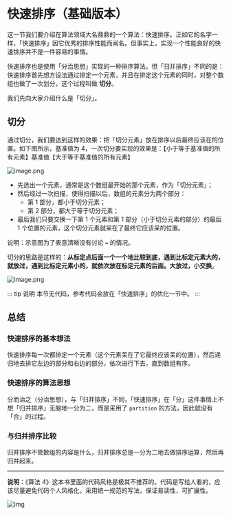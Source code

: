 # 快速排序（基础版本）

这一节我们要介绍在算法领域大名鼎鼎的一个算法：快速排序。正如它的名字一样，「快速排序」因它优秀的排序性能而闻名。但事实上，实现一个性能良好的快速排序并不是一件容易的事情。

快速排序也是使用「分治思想」实现的一种排序算法。但「归并排序」不同的是：快速排序首先想方设法通过排定一个元素，并且在排定这个元素的同时，对整个数组也做了一次划分，这个过程叫做 **切分**。

我们先向大家介绍什么是「切分」。

## 切分

通过切分，我们要达到这样的效果：把「切分元素」放在排序以后最终应该在的位置。如下图所示，基准值为 $4$，一次切分要实现的效果是：【小于等于基准值的所有元素】基准值【大于等于基准值的所有元素】

![image.png](https://tva1.sinaimg.cn/large/008i3skNgy1gwzjubmuufj30xm0cimxq.jpg)

- 先选出一个元素，通常是这个数组最开始的那个元素，作为「切分元素」；
- 然后经过一次扫描，使得扫描以后，数组的元素分为两个部分：
  - 第 1 部分，都小于切分元素；
  - 第 2 部分，都大于等于切分元素；
- 最后我们只要交换一下第 1 个元素和第 1 部分（小于切分元素的部分）的最后 1 个位置的元素，这个切分元素就呆在了最终它应该呆的位置。

说明：示意图为了表意清晰没有讨论 `=` 的情况。

切分的思路是这样的：**从标定点后面一个一个地比较到底，遇到比标定元素大的，就放过，遇到比标定元素小的，就依次放在标定元素的后面。大放过，小交换**。

![image.png](https://tva1.sinaimg.cn/large/008i3skNgy1gwzjvj8lvdj30zt0u0dig.jpg)


::: tip 说明
本节无代码，参考代码会放在「快速排序」的优化一节中。
:::


## 总结

### 快速排序的基本想法

快速排序每一次都排定一个元素（这个元素呆在了它最终应该呆的位置），然后递归地去排它左边的部分和右边的部分，依次进行下去，直到数组有序。

### 快速排序的算法思想

分而治之（分治思想），与「归并排序」不同，「快速排序」在「分」这件事情上不想「归并排序」无脑地一分为二，而是采用了 `partition` 的方法，因此就没有「合」的过程。

### 与归并排序比较

归并排序不管数组的内容是什么，归并排序总是一分为二地去做排序运算，然后再归并起来。

---

**说明**：《算法 4》这本书里面的代码风格是极其不推荐的。代码是写给人看的，应该尽量避免代码个人风格化，采用统一规范的写法，保证易读性，可扩展性。

![img](https://tva1.sinaimg.cn/large/008i3skNgy1gwzk0zt130j315o0hwq7m.jpg)















